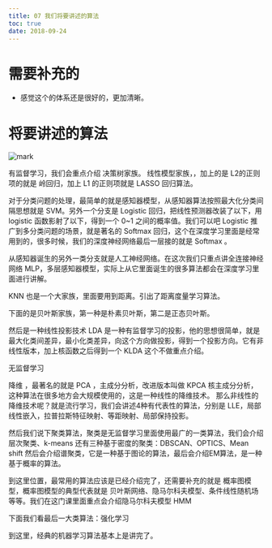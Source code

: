 ```yaml
---
title: 07 我们将要讲述的算法
toc: true
date: 2018-09-24
---
```


# 需要补充的

- 感觉这个的体系还是很好的，更加清晰。

# 将要讲述的算法


![mark](http://pacdb2bfr.bkt.clouddn.com/blog/image/180924/iB5JeJdEBD.png?imageslim)


有监督学习，我们会重点介绍 决策树家族。 线性模型家族，，加上的是 L2的正则项的就是 岭回归，加上 L1 的正则项就是 LASSO 回归算法。

对于分类问题的处理，最简单的就是感知器模型，从感知器算法按照最大化分类间隔思想就是 SVM。另外一个分支是 Logistic 回归，把线性预测器改装了以下，用 logistic 函数影射了以下，得到一个 0~1 之间的概率值。我们可以吧 Logistic 推广到多分类问题的场景，就是著名的 Softmax 回归，这个在深度学习里面是经常用到的，很多时候，我们的深度神经网络最后一层接的就是 Softmax 。

从感知器诞生的另外一类分支就是人工神经网络。在这次我们只重点讲全连接神经网络 MLP，多层感知器模型，实际上从它里面诞生的很多算法都会在深度学习里面进行讲解。

KNN 也是一个大家族，里面要用到距离。引出了距离度量学习算法。

下面的是贝叶斯家族，第一种是朴素贝叶斯，第二是正态贝叶斯。

然后是一种线性投影技术 LDA 是一种有监督学习的投影，他的思想很简单，就是最大化类间差异，最小化类差异，向这个方向做投影，得到一个投影方向。它有非线性版本，加上核函数之后得到一个 KLDA 这个不做重点介绍。

无监督学习

降维 ，最著名的就是 PCA ，主成分分析，改进版本叫做 KPCA 核主成分分析，这种算法在很多地方会大规模使用的，这是一种线性的降维技术。
那么非线性的降维技术呢？就是流行学习，我们会讲述4种有代表性的算法，分别是 LLE，局部线性嵌入，拉普拉斯特征映射、等距映射、局部保持投影。

然后我们说下聚类算法，聚类是无监督学习里面使用最广的一类算法，我们会介绍 层次聚类、k-means 还有三种基于密度的聚类：DBSCAN、OPTICS、Mean shift  然后会介绍谱聚类，它是一种基于图论的算法，最后会介绍EM算法，是一种基于概率的算法。

到这里位置，最常用的算法应该是已经介绍完了，还需要补充的就是 概率图模型，概率图模型的典型代表就是 贝叶斯网络、隐马尔科夫模型、条件线性随机场 等等。我们在这门课里面重点会介绍隐马尔科夫模型 HMM



下面我们看最后一大类算法：强化学习


到这里，经典的机器学习算法基本上是讲完了。
